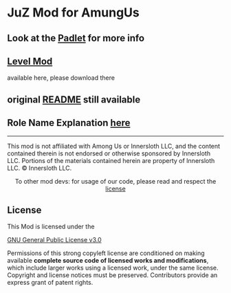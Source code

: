 # JuZ Mod for AmungUs

## Look at the [Padlet](https://padlet.com/niklaskeim/among-us-mod-v52klgwhl1whsjl1) for more info

## [Level Mod](https://levelimposter.net/)

  available here, please download there

## original [README](README_TOR.md) still available

## Role Name Explanation [here](Role_Info.md)

----

  This mod is not affiliated with Among Us or Innersloth LLC, and the content contained therein is not endorsed or otherwise sponsored by Innersloth LLC. Portions of the materials contained herein are property of Innersloth LLC. © Innersloth LLC.</p>
  <p align="center">
    To other mod devs: for usage of our code, please read and respect the <a href="##License">license</a></p>
  
## License
  This Mod is licensed under the

  [GNU General Public License v3.0](https://github.com/TheOtherRolesAU/TheOtherRoles/blob/main/LICENSE)

  Permissions of this strong copyleft license are conditioned on making available **complete source code of licensed works and modifications**, which include larger works using a licensed work, under the same license. Copyright and license notices must be preserved. Contributors provide an express grant of patent rights.
